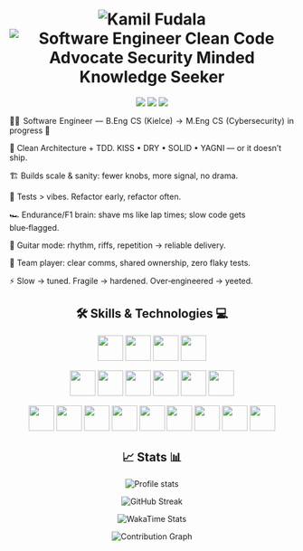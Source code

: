 <link rel="stylesheet" type='text/css' href="https://cdn.jsdelivr.net/gh/devicons/devicon@latest/devicon.min.css" />

<h1 align="center">
  <img src="https://readme-typing-svg.herokuapp.com?font=Comfortaa&duration=1&pause=1&color=C71D47&center=true&vCenter=true&repeat=false&random=false&width=435&lines=Kamil+Fudala" alt="Kamil Fudala" /></a>
  <br>
  <img src="https://readme-typing-svg.herokuapp.com/?font=Comfortaa&pause=1000&color=C71D47&center=true&vCenter=true&random=false&width=435&lines=Software+Engineer;Clean+Code+Advocate;Security+Minded;Knowledge+Seeker" alt="Software Engineer Clean Code Advocate Security Minded Knowledge Seeker" />
</h1>

<p align="center">
  <a href="https://www.linkedin.com/in/kamil-fudala">
    <img src="https://img.shields.io/badge/linkedin-%230077B5.svg?style=for-the-badge&logo=linkedin&logoColor=white"/></a>
  <a href="mailto:kamil.fudala44@gmail.com">
    <img src="https://img.shields.io/badge/Gmail-D14836?style=for-the-badge&logo=gmail&logoColor=white"/></a>
  <a href="https://www.discord.com/users/246931767808884736">
  <img src="https://img.shields.io/badge/Discord-%235865F2.svg?style=for-the-badge&logo=discord&logoColor=white" /></a>
</p>

<p align="justify">
  🧑‍💻 Software Engineer — B.Eng CS (Kielce) → M.Eng CS (Cybersecurity) in progress 🔐

🧩 Clean Architecture + TDD. KISS • DRY • SOLID • YAGNI — or it doesn’t ship.

🏗️ Builds scale & sanity: fewer knobs, more signal, no drama.

🧪 Tests > vibes. Refactor early, refactor often.

🏎️ Endurance/F1 brain: shave ms like lap times; slow code gets blue‑flagged.

🎸 Guitar mode: rhythm, riffs, repetition → reliable delivery.

🤝 Team player: clear comms, shared ownership, zero flaky tests.

⚡ Slow → tuned. Fragile → hardened. Over‑engineered → yeeted.
</p>

<h2 align="center"> 🛠️ Skills & Technologies 💻 </h2>

<p align="center">
    <a href="https://en.wikipedia.org/wiki/C_Sharp_(programming_language)">  
        <img height="45" src="https://cdn.jsdelivr.net/gh/devicons/devicon@latest/icons/csharp/csharp-original.svg"/></a>
    <a href="https://en.wikipedia.org/wiki/.NET_Framework">  
        <img height="45" src="https://cdn.jsdelivr.net/gh/devicons/devicon@latest/icons/dot-net/dot-net-original.svg"/></a>
    <a href="https://en.wikipedia.org/wiki/Microsoft_SQL_Server">  
        <img height="45" src="https://cdn.jsdelivr.net/gh/devicons/devicon@latest/icons/microsoftsqlserver/microsoftsqlserver-original.svg" /></a>  
    <a href="https://en.wikipedia.org/wiki/PostgreSQL">  
        <img height="45" src="https://cdn.jsdelivr.net/gh/devicons/devicon@latest/icons/postgresql/postgresql-original.svg" /></a>  
</p>

<p align="center">
    <a href="https://en.wikipedia.org/wiki/Angular_(web_framework)">  
        <img height="45" src="https://cdn.jsdelivr.net/gh/devicons/devicon@latest/icons/angular/angular-original.svg" /></a>  
    <a href="https://ngrx.io/docs">  
        <img height="45" src="https://cdn.jsdelivr.net/gh/devicons/devicon@latest/icons/ngrx/ngrx-original.svg" /></a>  
    <a href="https://en.wikipedia.org/wiki/ReactiveX">  
        <img height="45" src="https://cdn.jsdelivr.net/gh/devicons/devicon@latest/icons/rxjs/rxjs-original.svg" /></a>  
    <a href="https://en.wikipedia.org/wiki/HTML5">  
        <img height="45" src="https://cdn.jsdelivr.net/gh/devicons/devicon@latest/icons/html5/html5-original.svg" /></a>  
    <a href="https://en.wikipedia.org/wiki/CSS">  
        <img height="45" src="https://cdn.jsdelivr.net/gh/devicons/devicon@latest/icons/css3/css3-original.svg" /></a>  
    <a href="https://en.wikipedia.org/wiki/Tailwind_CSS">  
        <img height="45" src="https://cdn.jsdelivr.net/gh/devicons/devicon@latest/icons/tailwindcss/tailwindcss-original.svg" /></a>  
</p>

<p align="center">
    <a href="https://en.wikipedia.org/wiki/Git">  
        <img height="45" src="https://cdn.jsdelivr.net/gh/devicons/devicon@latest/icons/git/git-original.svg" /></a>  
    <a href="https://en.wikipedia.org/wiki/GitHub">  
        <img height="45" src="https://cdn.jsdelivr.net/gh/devicons/devicon@latest/icons/github/github-original.svg" /></a>  
    <a href="https://en.wikipedia.org/wiki/Azure_DevOps_Server">  
        <img height="45" src="https://cdn.jsdelivr.net/gh/devicons/devicon@latest/icons/azuredevops/azuredevops-original.svg" /></a>  
        <a href="https://en.wikipedia.org/wiki/Docker_(software)">  
        <img height="45" src="https://cdn.jsdelivr.net/gh/devicons/devicon@latest/icons/docker/docker-original.svg" /></a>  
    <a href="https://en.wikipedia.org/wiki/Windows_11">  
        <img height="45" src="https://cdn.jsdelivr.net/gh/devicons/devicon@latest/icons/windows11/windows11-original.svg" /></a>  
    <a href="https://en.wikipedia.org/wiki/Linux">  
        <img height="45" src="https://cdn.jsdelivr.net/gh/devicons/devicon@latest/icons/linux/linux-original.svg" /></a>  
    <a href="https://en.wikipedia.org/wiki/JetBrains#PhpStorm">  
        <img height="45" src="https://cdn.jsdelivr.net/gh/devicons/devicon@latest/icons/webstorm/webstorm-original.svg" /></a>  
    <a href="https://en.wikipedia.org/wiki/JetBrains#Rider">  
        <img height="45" src="https://cdn.jsdelivr.net/gh/devicons/devicon@latest/icons/rider/rider-original.svg" /></a>  
    <a href="https://en.wikipedia.org/wiki/Figma">  
        <img height="45" src="https://cdn.jsdelivr.net/gh/devicons/devicon@latest/icons/figma/figma-original.svg" /></a>  
</p>

<h2 align="center">📈 Stats 📊</h2>

<p align="center">
  <img src="https://github-readme-stats.vercel.app/api?username=FreakyF&hide=contribs,issues&show=prs_merged,prs_merged_percentage&show_icons=true&title_color=C71D47&text_color=C71D47&icon_color=C71D47&border_color=C71D47&bg_color=00000000&hide_border=false&hide_title=true&theme=default&cache_seconds=21600&locale=en&border_radius=18&card_width=500" alt="Profile stats">
</p>
<p align="center">
  <img src="https://streak-stats.demolab.com?user=FreakyF&border_radius=18&background=00000000&border=C71D47&stroke=C71D47&ring=C71D47&fire=C71D47&currStreakNum=C71D47&sideNums=C71D47&currStreakLabel=C71D47&sideLabels=C71D47&dates=C71D47&excludeDaysLabel=C71D47&card_width=500" alt="GitHub Streak">
</p>

<p align="center">
  <img src="https://github-readme-stats.vercel.app/api/wakatime?username=@FreakyF&layout=compact&title_color=C71D47&text_color=C71D47&icon_color=4c71f2&border_color=C71D47&bg_color=00000000&hide_border=false&hide_title=true&theme=default&cache_seconds=1800&locale=en&border_radius=18&langs_count=12&card_width=500" alt="WakaTime Stats">
</p>

<p align="center">
  <img src="https://github-readme-activity-graph.vercel.app/graph?username=FreakyF&bg_color=00000000&color=C71D47&title_color=C71D47&line=C71D47&point=00000000&area_color=C71D47&area=true&hide_border=true&hide_title=true&theme=default&radius=18&height=500" alt="Contribution Graph">
</p>
